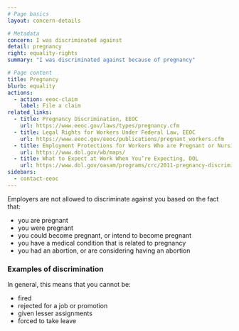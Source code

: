 ```yaml
---
# Page basics
layout: concern-details

# Metadata
concern: I was discriminated against
detail: pregnancy
right: equality-rights
summary: "I was discriminated against because of pregnancy"

# Page content
title: Pregnancy
blurb: equality
actions:
  - action: eeoc-claim
    label: File a claim
related_links:
  - title: Pregnancy Discrimination, EEOC
    url: https://www.eeoc.gov/laws/types/pregnancy.cfm
  - title: Legal Rights for Workers Under Federal Law, EEOC
    url: https://www.eeoc.gov/eeoc/publications/pregnant_workers.cfm
  - title: Employment Protections for Workers Who are Pregnant or Nursing, DOL
    url: https://www.dol.gov/wb/maps/
  - title: What to Expect at Work When You’re Expecting, DOL
    url: https://www.dol.gov/oasam/programs/crc/2011-pregnancy-discrimination.htm
sidebars:
  - contact-eeoc
---
```


Employers are not allowed to discriminate against you based on the fact that:

- you are pregnant
- you were pregnant
- you could become pregnant, or intend to become pregnant
- you have a medical condition that is related to pregnancy
- you had an abortion, or are considering having an abortion

### Examples of discrimination
In general, this means that you cannot be:

- fired
- rejected for a job or promotion
- given lesser assignments
- forced to take leave
